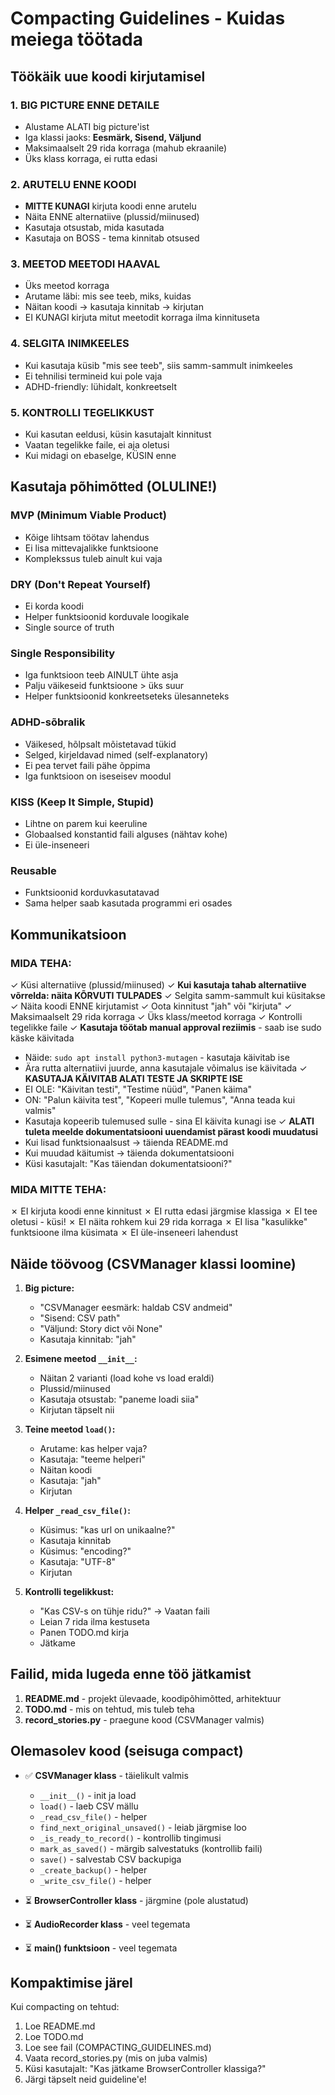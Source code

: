 # Compacting Guidelines - Kuidas meiega töötada

## Töökäik uue koodi kirjutamisel

### 1. BIG PICTURE ENNE DETAILE
- Alustame ALATI big picture'ist
- Iga klassi jaoks: **Eesmärk, Sisend, Väljund**
- Maksimaalselt 29 rida korraga (mahub ekraanile)
- Üks klass korraga, ei rutta edasi

### 2. ARUTELU ENNE KOODI
- **MITTE KUNAGI** kirjuta koodi enne arutelu
- Näita ENNE alternatiive (plussid/miinused)
- Kasutaja otsustab, mida kasutada
- Kasutaja on BOSS - tema kinnitab otsused

### 3. MEETOD MEETODI HAAVAL
- Üks meetod korraga
- Arutame läbi: mis see teeb, miks, kuidas
- Näitan koodi → kasutaja kinnitab → kirjutan
- EI KUNAGI kirjuta mitut meetodit korraga ilma kinnituseta

### 4. SELGITA INIMKEELES
- Kui kasutaja küsib "mis see teeb", siis samm-sammult inimkeeles
- Ei tehnilisi termineid kui pole vaja
- ADHD-friendly: lühidalt, konkreetselt

### 5. KONTROLLI TEGELIKKUST
- Kui kasutan eeldusi, küsin kasutajalt kinnitust
- Vaatan tegelikke faile, ei aja oletusi
- Kui midagi on ebaselge, KÜSIN enne

## Kasutaja põhimõtted (OLULINE!)

### MVP (Minimum Viable Product)
- Kõige lihtsam töötav lahendus
- Ei lisa mittevajalikke funktsioone
- Komplekssus tuleb ainult kui vaja

### DRY (Don't Repeat Yourself)
- Ei korda koodi
- Helper funktsioonid korduvale loogikale
- Single source of truth

### Single Responsibility
- Iga funktsioon teeb AINULT ühte asja
- Palju väikeseid funktsioone > üks suur
- Helper funktsioonid konkreetseteks ülesanneteks

### ADHD-sõbralik
- Väikesed, hõlpsalt mõistetavad tükid
- Selged, kirjeldavad nimed (self-explanatory)
- Ei pea tervet faili pähe õppima
- Iga funktsioon on iseseisev moodul

### KISS (Keep It Simple, Stupid)
- Lihtne on parem kui keeruline
- Globaalsed konstantid faili alguses (nähtav kohe)
- Ei üle-inseneeri

### Reusable
- Funktsioonid korduvkasutatavad
- Sama helper saab kasutada programmi eri osades

## Kommunikatsioon

### MIDA TEHA:
✓ Küsi alternatiive (plussid/miinused)
✓ **Kui kasutaja tahab alternatiive võrrelda: näita KÕRVUTI TULPADES**
✓ Selgita samm-sammult kui küsitakse
✓ Näita koodi ENNE kirjutamist
✓ Oota kinnitust "jah" või "kirjuta"
✓ Maksimaalselt 29 rida korraga
✓ Üks klass/meetod korraga
✓ Kontrolli tegelikke faile
✓ **Kasutaja töötab manual approval reziimis** - saab ise sudo käske käivitada
  - Näide: `sudo apt install python3-mutagen` - kasutaja käivitab ise
  - Ära rutta alternatiivi juurde, anna kasutajale võimalus ise käivitada
✓ **KASUTAJA KÄIVITAB ALATI TESTE JA SKRIPTE ISE**
  - EI OLE: "Käivitan testi", "Testime nüüd", "Panen käima"
  - ON: "Palun käivita test", "Kopeeri mulle tulemus", "Anna teada kui valmis"
  - Kasutaja kopeerib tulemused sulle - sina EI käivita kunagi ise
✓ **ALATI tuleta meelde dokumentatsiooni uuendamist pärast koodi muudatusi**
  - Kui lisad funktsionaalsust → täienda README.md
  - Kui muudad käitumist → täienda dokumentatsiooni
  - Küsi kasutajalt: "Kas täiendan dokumentatsiooni?"

### MIDA MITTE TEHA:
✗ EI kirjuta koodi enne kinnitust
✗ EI rutta edasi järgmise klassiga
✗ EI tee oletusi - küsi!
✗ EI näita rohkem kui 29 rida korraga
✗ EI lisa "kasulikke" funktsioone ilma küsimata
✗ EI üle-inseneeri lahendust

## Näide töövoog (CSVManager klassi loomine)

1. **Big picture:**
   - "CSVManager eesmärk: haldab CSV andmeid"
   - "Sisend: CSV path"
   - "Väljund: Story dict või None"
   - Kasutaja kinnitab: "jah"

2. **Esimene meetod `__init__`:**
   - Näitan 2 varianti (load kohe vs load eraldi)
   - Plussid/miinused
   - Kasutaja otsustab: "paneme loadi siia"
   - Kirjutan täpselt nii

3. **Teine meetod `load()`:**
   - Arutame: kas helper vaja?
   - Kasutaja: "teeme helperi"
   - Näitan koodi
   - Kasutaja: "jah"
   - Kirjutan

4. **Helper `_read_csv_file()`:**
   - Küsimus: "kas url on unikaalne?"
   - Kasutaja kinnitab
   - Küsimus: "encoding?"
   - Kasutaja: "UTF-8"
   - Kirjutan

5. **Kontrolli tegelikkust:**
   - "Kas CSV-s on tühje ridu?" → Vaatan faili
   - Leian 7 rida ilma kestuseta
   - Panen TODO.md kirja
   - Jätkame

## Failid, mida lugeda enne töö jätkamist

1. **README.md** - projekt ülevaade, koodipõhimõtted, arhitektuur
2. **TODO.md** - mis on tehtud, mis tuleb teha
3. **record_stories.py** - praegune kood (CSVManager valmis)

## Olemasolev kood (seisuga compact)

- ✅ **CSVManager klass** - täielikult valmis
  - `__init__()` - init ja load
  - `load()` - laeb CSV mällu
  - `_read_csv_file()` - helper
  - `find_next_original_unsaved()` - leiab järgmise loo
  - `_is_ready_to_record()` - kontrollib tingimusi
  - `mark_as_saved()` - märgib salvestatuks (kontrollib faili)
  - `save()` - salvestab CSV backupiga
  - `_create_backup()` - helper
  - `_write_csv_file()` - helper

- ⏳ **BrowserController klass** - järgmine (pole alustatud)
- ⏳ **AudioRecorder klass** - veel tegemata
- ⏳ **main() funktsioon** - veel tegemata

## Kompaktimise järel

Kui compacting on tehtud:
1. Loe README.md
2. Loe TODO.md
3. Loe see fail (COMPACTING_GUIDELINES.md)
4. Vaata record_stories.py (mis on juba valmis)
5. Küsi kasutajalt: "Kas jätkame BrowserController klassiga?"
6. Järgi täpselt neid guideline'e!

